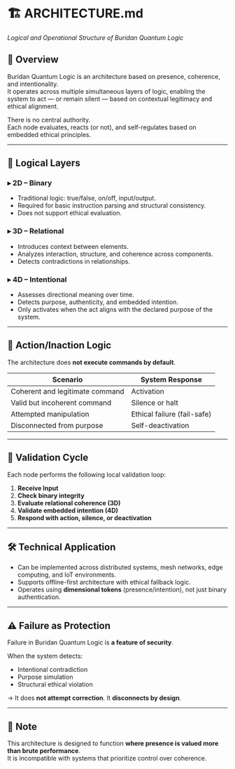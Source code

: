 # 🏗️ ARCHITECTURE.md  
_Logical and Operational Structure of Buridan Quantum Logic_

## 📐 Overview

Buridan Quantum Logic is an architecture based on presence, coherence, and intentionality.  
It operates across multiple simultaneous layers of logic, enabling the system to act — or remain silent — based on contextual legitimacy and ethical alignment.

There is no central authority.  
Each node evaluates, reacts (or not), and self-regulates based on embedded ethical principles.

---

## 🧬 Logical Layers

### ▸ **2D – Binary**  
- Traditional logic: true/false, on/off, input/output.  
- Required for basic instruction parsing and structural consistency.  
- Does not support ethical evaluation.

### ▸ **3D – Relational**  
- Introduces context between elements.  
- Analyzes interaction, structure, and coherence across components.  
- Detects contradictions in relationships.

### ▸ **4D – Intentional**  
- Assesses directional meaning over time.  
- Detects purpose, authenticity, and embedded intention.  
- Only activates when the act aligns with the declared purpose of the system.

---

## 🧠 Action/Inaction Logic

The architecture does **not execute commands by default**.

| Scenario                         | System Response            |
|----------------------------------|-----------------------------|
| Coherent and legitimate command  | Activation                  |
| Valid but incoherent command     | Silence or halt             |
| Attempted manipulation           | Ethical failure (fail-safe) |
| Disconnected from purpose        | Self-deactivation           |

---

## 🔁 Validation Cycle

Each node performs the following local validation loop:

1. **Receive Input**  
2. **Check binary integrity**  
3. **Evaluate relational coherence (3D)**  
4. **Validate embedded intention (4D)**  
5. **Respond with action, silence, or deactivation**

---

## 🛠️ Technical Application

- Can be implemented across distributed systems, mesh networks, edge computing, and IoT environments.
- Supports offline-first architecture with ethical fallback logic.
- Operates using **dimensional tokens** (presence/intention), not just binary authentication.

---

## ⚠️ Failure as Protection

Failure in Buridan Quantum Logic is **a feature of security**.

When the system detects:
- Intentional contradiction  
- Purpose simulation  
- Structural ethical violation  

→ It does **not attempt correction**. It **disconnects by design**.

---

## 📎 Note

This architecture is designed to function **where presence is valued more than brute performance**.  
It is incompatible with systems that prioritize control over coherence.

